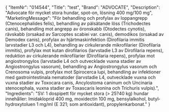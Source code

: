 {
  "ItemNr": "014544",
  "Title": "test",
  "Brand": "ADVOCATE",
  "Description": "Advocate för mycket stora hundar, spot-on, lösning 400 mg/100 mg",
  "MarketingMessage": "För behandling och profylax av loppangrepp (Ctenocephalides felis), behandling av pälsätande löss (Trichodectes canis), behandling mot angrepp av öronskabb (Otodectes cynotis), rävskabb (orsakad av Sarcoptes scabiei var. canis), demodikos (orsakad av Demodex canis), profylax av hjärtmaskinfektion (Dirofilaria immitis larvstadier L3 och L4), behandling av cirkulerande mikrofilarier (Dirofilaria immitis), profylax mot kutan dirofilarios (larvstadie L3 av Dirofilaria repens), reduktion av cirkulerande mikrofilarier (Dirofilaria repens), profylax mot angiostrongylos (larvstadie L4 och outvecklade vuxna stadier av Angiostrongylus vasorum), behandling av Angiostrongylus vasorum och Crenosoma vulpis, profylax mot Spirocerca lupi, behandling av infektioner med gastrointestinala nematoder (larvstadie L4, outvecklade vuxna och vuxna stadier av Toxocara canis, Ancylostoma caninum och Uncinaria stenocephala, vuxna stadier av Toxascaris leonina och Trichuris vulpis).",
  "Ingredients": "SV: 1 dospipett för mycket stora (> 25?40 kg) hundar innehåller: Imidakloprid 400 mg, moxidectin 100 mg, bensylalkohol, butyl­hydroxy­toluen 1 mg/ml (E 321; som antioxidant), propylenkarbonat."
}